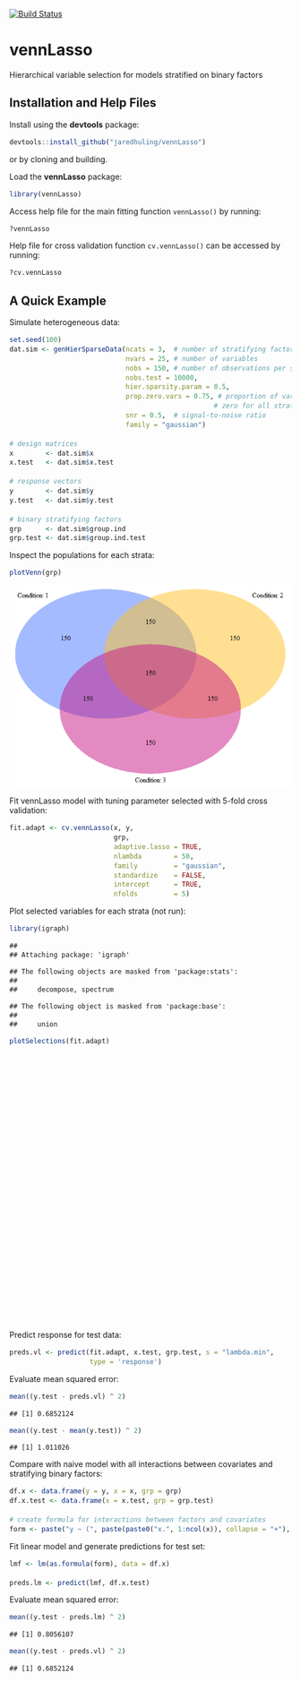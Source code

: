 


[![Build Status](https://travis-ci.org/jaredhuling/vennLasso.svg?branch=master)](https://travis-ci.org/jaredhuling/vennLasso)

# vennLasso
Hierarchical variable selection for models stratified on binary factors 




## Installation and Help Files


Install using the **devtools** package:


```r
devtools::install_github("jaredhuling/vennLasso")
```


or by cloning and building.

Load the **vennLasso** package:

```r
library(vennLasso)
```

Access help file for the main fitting function ``vennLasso()`` by running:


```r
?vennLasso
```

Help file for cross validation function ``cv.vennLasso()`` can be accessed by running:


```r
?cv.vennLasso
```

## A Quick Example

Simulate heterogeneous data:


```r
set.seed(100)
dat.sim <- genHierSparseData(ncats = 3,  # number of stratifying factors
                             nvars = 25, # number of variables
                             nobs = 150, # number of observations per strata
                             nobs.test = 10000,
                             hier.sparsity.param = 0.5,
                             prop.zero.vars = 0.75, # proportion of variables
                                                   # zero for all strata
                             snr = 0.5,  # signal-to-noise ratio
                             family = "gaussian")

# design matrices
x        <- dat.sim$x
x.test   <- dat.sim$x.test

# response vectors
y        <- dat.sim$y
y.test   <- dat.sim$y.test

# binary stratifying factors
grp      <- dat.sim$group.ind
grp.test <- dat.sim$group.ind.test
```

Inspect the populations for each strata:


```r
plotVenn(grp)
```

![](vignettes/readme_figs/unnamed-chunk-6-1.png)<!-- -->

Fit vennLasso model with tuning parameter selected with 5-fold cross validation:


```r
fit.adapt <- cv.vennLasso(x, y,
                          grp,
                          adaptive.lasso = TRUE,
                          nlambda        = 50,
                          family         = "gaussian",
                          standardize    = FALSE,
                          intercept      = TRUE,
                          nfolds         = 5)
```


Plot selected variables for each strata (not run): 


```r
library(igraph)
```

```
## 
## Attaching package: 'igraph'
```

```
## The following objects are masked from 'package:stats':
## 
##     decompose, spectrum
```

```
## The following object is masked from 'package:base':
## 
##     union
```

```r
plotSelections(fit.adapt)
```

<!--html_preserve--><div id="htmlwidget-916a5488a66ec817258c" style="width:672px;height:480px;" class="visNetwork html-widget"></div>
<script type="application/json" data-for="htmlwidget-916a5488a66ec817258c">{"x":{"nodes":{"id":[1,2,3,5,4,6,7,8],"label":["0,0,0","0,0,1","0,1,0","1,0,0","0,1,1","1,0,1","1,1,0","1,1,1"],"value":[10,5,6,2,9,7,9,16],"title":["<p>Num vars selected: 10<\/p>","<p>Num vars selected: 5<\/p>","<p>Num vars selected: 6<\/p>","<p>Num vars selected: 2<\/p>","<p>Num vars selected: 9<\/p>","<p>Num vars selected: 7<\/p>","<p>Num vars selected: 9<\/p>","<p>Num vars selected: 16<\/p>"],"x":[-0.444444444444444,-1,-0.333333333333333,0.333333333333333,-0.666666666666667,0.333333333333333,1,0.222222222222222],"y":[-1,1,1,1,0,0,0,-1]},"edges":{"from":[4,6,4,7,8,6,7,8,8],"to":[2,2,3,3,4,5,5,6,7],"value":[5,5,6,6,9,2,2,7,9]},"nodesToDataframe":true,"edgesToDataframe":true,"options":{"width":"100%","height":"100%","nodes":{"shape":"dot","mass":1,"physics":false,"font":{"size":35}},"manipulation":{"enabled":false},"edges":{"smooth":true},"physics":{"stabilization":false},"interaction":{"hover":true,"tooltipDelay":0}},"groups":null,"width":null,"height":null,"idselection":{"enabled":true,"style":"width: 150px; height: 26px","useLabels":true},"byselection":{"enabled":false,"style":"width: 150px; height: 26px","multiple":false,"hideColor":"rgba(200,200,200,0.5)"},"main":null,"submain":null,"footer":null,"igraphlayout":{"type":"full"},"highlight":{"enabled":true,"hoverNearest":true,"degree":1,"algorithm":"all","hideColor":"rgba(200,200,200,0.5)","labelOnly":true},"collapse":{"enabled":false,"fit":false,"resetHighlight":true,"clusterOptions":null},"tooltipStay":300,"tooltipStyle":"position: fixed;visibility:hidden;padding: 5px;white-space: nowrap;font-family: verdana;font-size:14px;font-color:#000000;background-color: #f5f4ed;-moz-border-radius: 3px;-webkit-border-radius: 3px;border-radius: 3px;border: 1px solid #808074;box-shadow: 3px 3px 10px rgba(0, 0, 0, 0.2);"},"evals":[],"jsHooks":[]}</script><!--/html_preserve-->

Predict response for test data:


```r
preds.vl <- predict(fit.adapt, x.test, grp.test, s = "lambda.min",
                    type = 'response')
```

Evaluate mean squared error:


```r
mean((y.test - preds.vl) ^ 2)
```

```
## [1] 0.6852124
```


```r
mean((y.test - mean(y.test)) ^ 2)
```

```
## [1] 1.011026
```


Compare with naive model with all interactions between covariates and stratifying binary factors:

```r
df.x <- data.frame(y = y, x = x, grp = grp)
df.x.test <- data.frame(x = x.test, grp = grp.test)

# create formula for interactions between factors and covariates
form <- paste("y ~ (", paste(paste0("x.", 1:ncol(x)), collapse = "+"), ")*(grp.1*grp.2*grp.3)" )
```

Fit linear model and generate predictions for test set:

```r
lmf <- lm(as.formula(form), data = df.x)

preds.lm <- predict(lmf, df.x.test)
```

Evaluate mean squared error:


```r
mean((y.test - preds.lm) ^ 2)
```

```
## [1] 0.8056107
```

```r
mean((y.test - preds.vl) ^ 2)
```

```
## [1] 0.6852124
```




